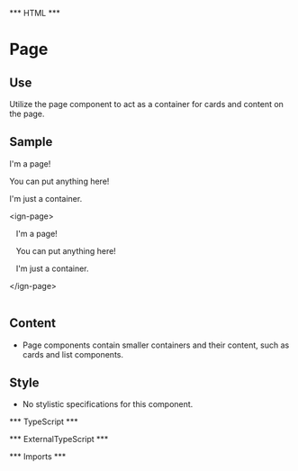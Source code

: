 *** HTML ***
# Page

## Use
Utilize the page component to act as a container for cards and content on the page.

## Sample
<mat-tab-group>
    <mat-tab label="Component Sample">
        <div class="tab-height">
            <ign-page>
                <p>I'm a page!</p>
                <p>You can put anything here!</p>
                <p>I'm just a container.</p>
            </ign-page>
        </div></mat-tab>
    <mat-tab label="HTML"><div class="tab-height">
        <table style="width:100%">
            <p>&lt;ign-page&gt;</p>
            <p>&nbsp;&nbsp;    I'm a page!</p>
            <p>&nbsp;&nbsp;    You can put anything here!</p>
            <p>&nbsp;&nbsp;    I'm just a container.</p>
            <p> &lt;/ign-page&gt;</p>
        </table>
    </div></mat-tab>
</mat-tab-group>

## Content
* Page components contain smaller containers and their content, such as cards and list components.

## Style
* No stylistic specifications for this component.

*** TypeScript *** 

*** ExternalTypeScript ***

*** Imports ***